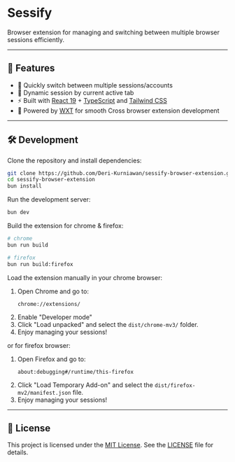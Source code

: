 # Sessify

Browser extension for managing and switching between multiple browser sessions efficiently.

---

## 🚀 Features

- 🔄 Quickly switch between multiple sessions/accounts
- 🐛 Dynamic session by current active tab
- ⚡ Built with [React 19](https://react.dev/) + [TypeScript](https://www.typescriptlang.org/) and [Tailwind CSS](https://tailwindcss.com/)
- 🧩 Powered by [WXT](http://wxt.dev/) for smooth Cross browser extension development

---

## 🛠️ Development

Clone the repository and install dependencies:

```bash
git clone https://github.com/Deri-Kurniawan/sessify-browser-extension.git
cd sessify-browser-extension
bun install
```

Run the development server:

```bash
bun dev
```

Build the extension for chrome & firefox:

```bash
# chrome
bun run build

# firefox
bun run build:firefox
```

Load the extension manually in your chrome browser:

1. Open Chrome and go to:
   ```
   chrome://extensions/
   ```
2. Enable "Developer mode"
3. Click "Load unpacked" and select the `dist/chrome-mv3/` folder.
4. Enjoy managing your sessions!

or for firefox browser:

1. Open Firefox and go to:
   ```
   about:debugging#/runtime/this-firefox
   ```
2. Click "Load Temporary Add-on" and select the `dist/firefox-mv2/manifest.json` file.
3. Enjoy managing your sessions!

---

## 📄 License

This project is licensed under the [MIT License](https://opensource.org/license/mit/). See the [LICENSE](LICENSE) file for details.
